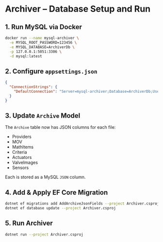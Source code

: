 <!-- filepath: c:\Users\htopping\source\repos\gemini-server\Archiver\README.md -->
# Archiver – Database Setup and Run

## 1. Run MySQL via Docker
```bash
docker run --name mysql-archiver \
  -e MYSQL_ROOT_PASSWORD=123456 \
  -e MYSQL_DATABASE=ArchiverDb \
  -p 127.0.0.1:5051:3306 \
  -d mysql:latest
```

## 2. Configure `appsettings.json`
```json
{
  "ConnectionStrings": {
    "DefaultConnection": "Server=mysql-archiver;Database=ArchiverDb;User=root;Password=123456;"
  }
}
```

## 3. Update `Archive` Model
The `Archive` table now has JSON columns for each file:
- Providers  
- MOV  
- MathItems  
- Criteria  
- Actuators  
- ValveImages  
- Sensors  

Each is stored as a MySQL `JSON` column.

## 4. Add & Apply EF Core Migration
```bash
dotnet ef migrations add AddArchiveJsonFields --project Archiver.csproj
dotnet ef database update --project Archiver.csproj
```

## 5. Run Archiver
```bash
dotnet run --project Archiver.csproj
```